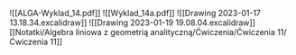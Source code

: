 ![[ALGA-Wyklad_14.pdf]]
![[Wyklad_14a.pdf]]
![[Drawing 2023-01-17 13.18.34.excalidraw]]
![[Drawing 2023-01-19 19.08.04.excalidraw]][[Notatki/Algebra liniowa z geometrią analityczną/Ćwiczenia/Ćwiczenia 11/Ćwiczenia 11]]